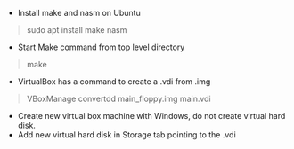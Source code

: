 - Install make and nasm on Ubuntu
> sudo apt install make nasm

- Start Make command from top level directory
> make

- VirtualBox has a command to create a .vdi from .img
> VBoxManage convertdd main_floppy.img main.vdi


- Create new virtual box machine with Windows, do not create virtual hard disk. 
- Add new virtual hard disk in Storage tab pointing to the .vdi


